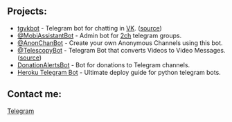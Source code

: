 ## Projects:
- <a href="https://asergey.me/tgvkbot" target="_blank">tgvkbot</a> - Telegram bot for chatting in <a href="https://vk.com" target="_blank">VK</a>.    (<a href="https://github.com/Kylmakalle/tgvkbot" target="_blank">source</a>)
- <a href="https://t.me/MobiAssistantBot" target="_blank">@MobiAssistantBot</a> - Admin bot for <a href="https://t.me/dvachannel" target="_blank">2ch</a> telegram groups.
- <a href="https://t.me/AnonChanBot" target="_blank">@AnonChanBot</a> - Create your own Anonymous Channels using this bot.
- <a href="https://t.me/TelescopyBot" target="_blank">@TelescopyBot</a> - Telegram Bot that converts Videos to Video Messages.  (<a href="https://github.com/Kylmakalle/Telescopy" target="_blank">source</a>)
- <a href="https://t.me/ZapisZhizniDonationAlertsBot" target="_blank">DonationAlertsBot</a> - Bot for donations to Telegram channels.
- <a href="https://github.com/Kylmakalle/heroku-telegram-bot" target="_blank">Heroku Telegram Bot</a> - Ultimate deploy guide for python telegram bots.

## Contact me:
<a href="https://t.me//Kylmakalle" target="_blank">Telegram</a>
